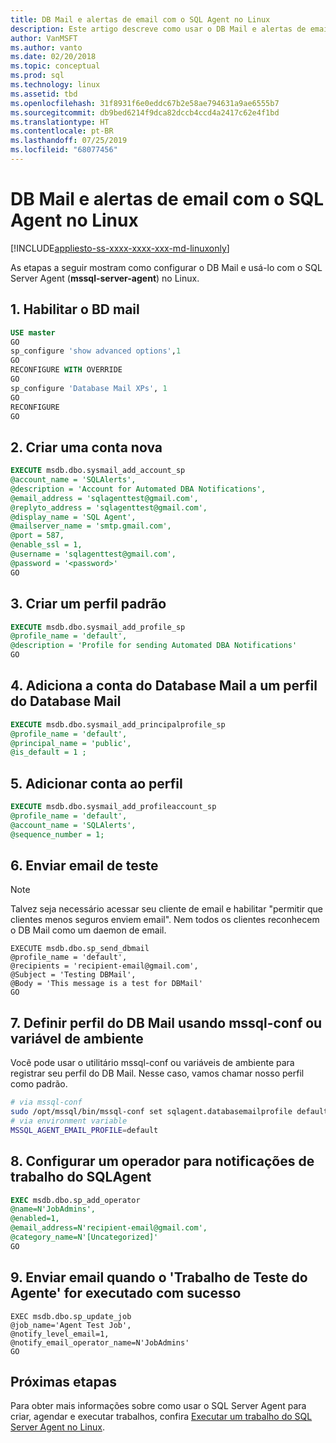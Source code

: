```yaml
---
title: DB Mail e alertas de email com o SQL Agent no Linux
description: Este artigo descreve como usar o DB Mail e alertas de email com SQL Server em Linux
author: VanMSFT
ms.author: vanto
ms.date: 02/20/2018
ms.topic: conceptual
ms.prod: sql
ms.technology: linux
ms.assetid: tbd
ms.openlocfilehash: 31f8931f6e0eddc67b2e58ae794631a9ae6555b7
ms.sourcegitcommit: db9bed6214f9dca82dccb4ccd4a2417c62e4f1bd
ms.translationtype: HT
ms.contentlocale: pt-BR
ms.lasthandoff: 07/25/2019
ms.locfileid: "68077456"
---
```

# <a name="db-mail-and-email-alerts-with-sql-agent-on-linux"></a>DB Mail e alertas de email com o SQL Agent no Linux

[!INCLUDE[appliesto-ss-xxxx-xxxx-xxx-md-linuxonly](../includes/appliesto-ss-xxxx-xxxx-xxx-md-linuxonly.md)]

As etapas a seguir mostram como configurar o DB Mail e usá-lo com o SQL Server Agent (**mssql-server-agent**) no Linux. 

## <a name="1-enable-db-mail"></a>1. Habilitar o BD mail

```sql
USE master 
GO 
sp_configure 'show advanced options',1 
GO 
RECONFIGURE WITH OVERRIDE 
GO 
sp_configure 'Database Mail XPs', 1 
GO 
RECONFIGURE  
GO  
```

## <a name="2-create-a-new-account"></a>2. Criar uma conta nova
```sql
EXECUTE msdb.dbo.sysmail_add_account_sp 
@account_name = 'SQLAlerts', 
@description = 'Account for Automated DBA Notifications', 
@email_address = 'sqlagenttest@gmail.com', 
@replyto_address = 'sqlagenttest@gmail.com', 
@display_name = 'SQL Agent', 
@mailserver_name = 'smtp.gmail.com', 
@port = 587, 
@enable_ssl = 1, 
@username = 'sqlagenttest@gmail.com', 
@password = '<password>' 
GO
```

## <a name="3-create-a-default-profile"></a>3. Criar um perfil padrão

```sql
EXECUTE msdb.dbo.sysmail_add_profile_sp 
@profile_name = 'default', 
@description = 'Profile for sending Automated DBA Notifications' 
GO
```

## <a name="4-add-the-database-mail-account-to-a-database-mail-profile"></a>4. Adiciona a conta do Database Mail a um perfil do Database Mail
```sql
EXECUTE msdb.dbo.sysmail_add_principalprofile_sp 
@profile_name = 'default', 
@principal_name = 'public', 
@is_default = 1 ; 
 ```
 
## <a name="5-add-account-to-profile"></a>5. Adicionar conta ao perfil 
```sql
EXECUTE msdb.dbo.sysmail_add_profileaccount_sp   
@profile_name = 'default',   
@account_name = 'SQLAlerts',   
@sequence_number = 1;  
 ```
 
## <a name="6-send-test-email"></a>6. Enviar email de teste
> [!NOTE]
> Talvez seja necessário acessar seu cliente de email e habilitar "permitir que clientes menos seguros enviem email". Nem todos os clientes reconhecem o DB Mail como um daemon de email.

```
EXECUTE msdb.dbo.sp_send_dbmail 
@profile_name = 'default', 
@recipients = 'recipient-email@gmail.com', 
@Subject = 'Testing DBMail', 
@Body = 'This message is a test for DBMail' 
GO
```

## <a name="7-set-db-mail-profile-using-mssql-conf-or-environment-variable"></a>7. Definir perfil do DB Mail usando mssql-conf ou variável de ambiente
Você pode usar o utilitário mssql-conf ou variáveis de ambiente para registrar seu perfil do DB Mail. Nesse caso, vamos chamar nosso perfil como padrão.

```bash
# via mssql-conf
sudo /opt/mssql/bin/mssql-conf set sqlagent.databasemailprofile default
# via environment variable
MSSQL_AGENT_EMAIL_PROFILE=default
```

## <a name="8-set-up-an-operator-for-sqlagent-job-notifications"></a>8. Configurar um operador para notificações de trabalho do SQLAgent 

```sql
EXEC msdb.dbo.sp_add_operator 
@name=N'JobAdmins',  
@enabled=1, 
@email_address=N'recipient-email@gmail.com',  
@category_name=N'[Uncategorized]' 
GO 
```

## <a name="9-send-email-when-agent-test-job-succeeds"></a>9. Enviar email quando o 'Trabalho de Teste do Agente' for executado com sucesso 

```
EXEC msdb.dbo.sp_update_job 
@job_name='Agent Test Job', 
@notify_level_email=1, 
@notify_email_operator_name=N'JobAdmins' 
GO
```

## <a name="next-steps"></a>Próximas etapas
Para obter mais informações sobre como usar o SQL Server Agent para criar, agendar e executar trabalhos, confira [Executar um trabalho do SQL Server Agent no Linux](sql-server-linux-run-sql-server-agent-job.md).
